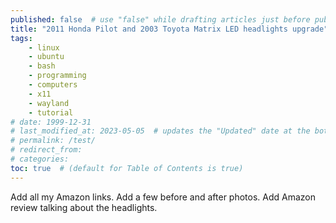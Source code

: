 ```yaml
---
published: false  # use "false" while drafting articles just before publishing
title: "2011 Honda Pilot and 2003 Toyota Matrix LED headlights upgrade"
tags: 
    - linux
    - ubuntu
    - bash
    - programming
    - computers
    - x11
    - wayland
    - tutorial
# date: 1999-12-31
# last_modified_at: 2023-05-05  # updates the "Updated" date at the bottom!
# permalink: /test/
# redirect_from: 
# categories: 
toc: true  # (default for Table of Contents is true)
---
```



Add all my Amazon links. Add a few before and after photos. Add Amazon review talking about the headlights.

